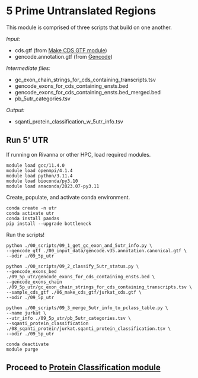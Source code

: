 # 5 Prime Untranslated Regions
This module is comprised of three scripts that build on one another. <br />

_Input:_ <br />
- cds.gtf (from [Make CDS GTF module](https://github.com/efwatts/LRP_Troubleshooting/tree/main/06_make_cds_gtf))
- gencode.annotation.gtf (from [Gencode](https://www.gencodegenes.org/))

_Intermediate files:_
- gc_exon_chain_strings_for_cds_containing_transcripts.tsv
- gencode_exons_for_cds_containing_ensts.bed
- gencode_exons_for_cds_containing_ensts.bed_merged.bed
- pb_5utr_categories.tsv

_Output:_
- sqanti_protein_classification_w_5utr_info.tsv

## Run 5' UTR
If running on Rivanna or other HPC, load required modules.
```
module load gcc/11.4.0  
module load openmpi/4.1.4
module load python/3.11.4
module load bioconda/py3.10
module load anaconda/2023.07-py3.11
```
Create, populate, and activate conda environment. <br />
```
conda create -n utr
conda activate utr
conda install pandas
pip install --upgrade bottleneck
```
Run the scripts!
```
python ./00_scripts/09_1_get_gc_exon_and_5utr_info.py \
--gencode_gtf ./00_input_data/gencode.v35.annotation.canonical.gtf \
--odir ./09_5p_utr

python ./00_scripts/09_2_classify_5utr_status.py \
--gencode_exons_bed ./09_5p_utr/gencode_exons_for_cds_containing_ensts.bed \
--gencode_exons_chain ./09_5p_utr/gc_exon_chain_strings_for_cds_containing_transcripts.tsv \
--sample_cds_gtf ./06_make_cds_gtf/jurkat_cds.gtf \
--odir ./09_5p_utr 

python ./00_scripts/09_3_merge_5utr_info_to_pclass_table.py \
--name jurkat \
--utr_info ./09_5p_utr/pb_5utr_categories.tsv \
--sqanti_protein_classification ./08_sqanti_protein/jurkat.sqanti_protein_classification.tsv \
--odir ./09_5p_utr

conda deactivate
module purge
```

## Proceed to [Protein Classification module](https://github.com/efwatts/LRP_Troubleshooting/tree/main/10_protein_classification)
